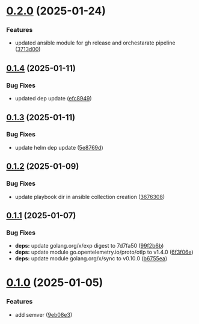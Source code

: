 # [0.2.0](https://github.com/stuttgart-things/dagger/compare/v0.1.4...v0.2.0) (2025-01-24)


### Features

* updated ansible module for gh release and orchestarate pipeline ([3713d00](https://github.com/stuttgart-things/dagger/commit/3713d0064680ab0593e531bf44edf53ebfe2ab7f))

## [0.1.4](https://github.com/stuttgart-things/dagger/compare/v0.1.3...v0.1.4) (2025-01-11)


### Bug Fixes

* updated dep update ([efc8949](https://github.com/stuttgart-things/dagger/commit/efc89491a0a8774931cb8c1790daf5897dba0132))

## [0.1.3](https://github.com/stuttgart-things/dagger/compare/v0.1.2...v0.1.3) (2025-01-11)


### Bug Fixes

* update helm dep update ([5e8769d](https://github.com/stuttgart-things/dagger/commit/5e8769dbfae6608eca36509c7100e1fada0d1617))

## [0.1.2](https://github.com/stuttgart-things/dagger/compare/v0.1.1...v0.1.2) (2025-01-09)


### Bug Fixes

* update playbook dir in ansible collection creation ([3676308](https://github.com/stuttgart-things/dagger/commit/367630827168dfe7c5fb24d4eb82e96af149129e))

## [0.1.1](https://github.com/stuttgart-things/dagger/compare/v0.1.0...v0.1.1) (2025-01-07)


### Bug Fixes

* **deps:** update golang.org/x/exp digest to 7d7fa50 ([99f2b6b](https://github.com/stuttgart-things/dagger/commit/99f2b6ba207a57a7f7bf29d4d11e73a13c9a88ac))
* **deps:** update module go.opentelemetry.io/proto/otlp to v1.4.0 ([6f3f06e](https://github.com/stuttgart-things/dagger/commit/6f3f06e1cac8e6bbf69af9100d11fed8cdafb39d))
* **deps:** update module golang.org/x/sync to v0.10.0 ([b6755ea](https://github.com/stuttgart-things/dagger/commit/b6755eada0d327f00de66ce58a8c270552d9ddc0))

# [0.1.0](https://github.com/stuttgart-things/dagger/compare/v0.0.4...v0.1.0) (2025-01-05)


### Features

* add semver ([9eb08e3](https://github.com/stuttgart-things/dagger/commit/9eb08e3100a8f437f4efc4a99956f4833faf1efa))
